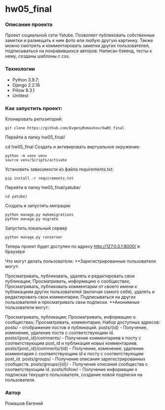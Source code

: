 # hw05_final

### Описание проекта
Проект социальной сети Yatube. Позволяет публиковать собственные заметки и размещать к ним фото или любую другую картинку. Также можно смотреть и комментировать заметки других пользователей, подписываться на понравившихся авторов. Написан бэкенд, тесты к нему, созданы шаблоны с css.

### Технологии
* Python 3.9.7;
* Django 2.2.16
* Pillow 8.3.1
* Unittest
### Как запустить проект:
Клонировать репозиторий:
```
git clone https://github.com/EvgenyRomashov/hw05_final
```
Перейти в папку hw05_final/

cd hw05_final
Cоздать и активировать виртуальное окружение:
```
python -m venv venv
source venv/Scripts/activate
```
Установить зависимости из файла requirements.txt:
```
pip install -r requirements.txt
```
Перейти в папку hw05_final/yatube/
```
cd yatube/
```
Создать и запустить миграции
```
python manage.py makemigrations
python manage.py migrate
```
Запустить локальный сервер
```
python manage.py runserver
```
Теперь проект будет доступен по адресу http://127.0.0.1:8000/ в браузере

Что могут делать пользователи:
**Зарегистрированные пользователи могут:

Просматривать, публиковать, удалять и редактировать свои публикации;
Просматривать, информацию о сообществах;
Просматривать, публиковать комментарии от своего имени к публикациям других пользователей (включая самого себя), удалять и редактировать свои комментарии;
Подписываться на других пользователей и просматривать свои подписки.
**Анонимные пользователи могут:

Просматривать, публикации;
Просматривать, информацию о сообществах;
Просматривать, комментарии;
Набор доступных адресов:
posts/ - отображение постов и публикаций.
posts/{id} - Получение, изменение, удаление поста с соответствующим id.
posts/{post_id}/comments/ - Получение комментариев к посту с соответствующим post_id и публикация новых комментариев.
posts/{post_id}/comments/{id} - Получение, изменение, удаление комментария с соответствующим id к посту с соответствующим post_id.
posts/groups/ - Получение описания зарегестрированных сообществ.
posts/groups/{id}/ - Получение описания сообщества с соответствующим id.
posts/follow/ - Получение информации о подписках текущего пользователя, создание новой подписки на пользователя.
### Автор
Ромашов Евгений 
